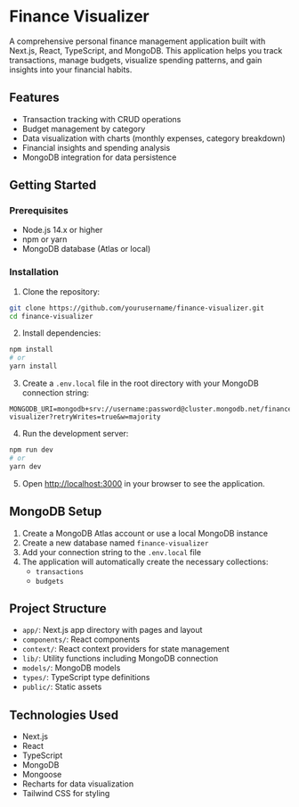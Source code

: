 # Finance Visualizer

A comprehensive personal finance management application built with Next.js, React, TypeScript, and MongoDB. This application helps you track transactions, manage budgets, visualize spending patterns, and gain insights into your financial habits.

## Features

- Transaction tracking with CRUD operations
- Budget management by category
- Data visualization with charts (monthly expenses, category breakdown)
- Financial insights and spending analysis
- MongoDB integration for data persistence

## Getting Started

### Prerequisites

- Node.js 14.x or higher
- npm or yarn
- MongoDB database (Atlas or local)

### Installation

1. Clone the repository:
```bash
git clone https://github.com/yourusername/finance-visualizer.git
cd finance-visualizer
```

2. Install dependencies:
```bash
npm install
# or
yarn install
```

3. Create a `.env.local` file in the root directory with your MongoDB connection string:
```
MONGODB_URI=mongodb+srv://username:password@cluster.mongodb.net/finance-visualizer?retryWrites=true&w=majority
```

4. Run the development server:
```bash
npm run dev
# or
yarn dev
```

5. Open [http://localhost:3000](http://localhost:3000) in your browser to see the application.

## MongoDB Setup

1. Create a MongoDB Atlas account or use a local MongoDB instance
2. Create a new database named `finance-visualizer`
3. Add your connection string to the `.env.local` file
4. The application will automatically create the necessary collections:
   - `transactions`
   - `budgets`

## Project Structure

- `app/`: Next.js app directory with pages and layout
- `components/`: React components
- `context/`: React context providers for state management
- `lib/`: Utility functions including MongoDB connection
- `models/`: MongoDB models
- `types/`: TypeScript type definitions
- `public/`: Static assets

## Technologies Used

- Next.js
- React
- TypeScript
- MongoDB
- Mongoose
- Recharts for data visualization
- Tailwind CSS for styling
